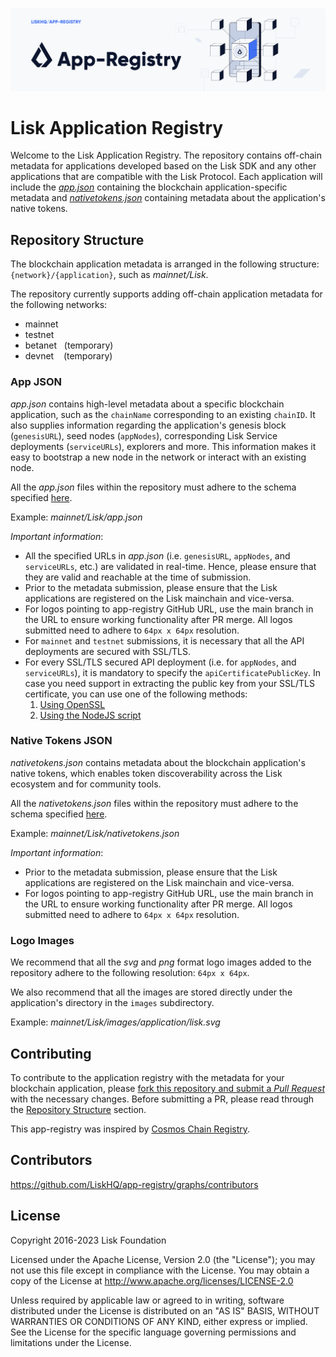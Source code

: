 ![Logo](./docs/assets/banner_app_registry.png)

# Lisk Application Registry

Welcome to the Lisk Application Registry. The repository contains off-chain metadata for applications developed based on the Lisk SDK and any other applications that are compatible with the Lisk Protocol.
Each application will include the [*app.json*](#app-json) containing the blockchain application-specific metadata and [*nativetokens.json*](#native-tokens-json) containing metadata about the application's native tokens.

## Repository Structure

The blockchain application metadata is arranged in the following structure: <br/> `{network}/{application}`, such as *mainnet/Lisk*.

The repository currently supports adding off-chain application metadata for the following networks:
- mainnet
- testnet
- betanet &nbsp; (temporary)
- devnet &nbsp;&nbsp; (temporary)

### App JSON

*app.json* contains high-level metadata about a specific blockchain application, such as the `chainName` corresponding to an existing `chainID`. It also supplies information regarding the application's genesis block (`genesisURL`), seed nodes (`appNodes`), corresponding Lisk Service deployments (`serviceURLs`), explorers and more. This information makes it easy to bootstrap a new node in the network or interact with an existing node.

All the *app.json* files within the repository must adhere to the schema specified [here](./schema/app.json).

Example: *mainnet/Lisk/app.json*

*Important information*:
- All the specified URLs in *app.json* (i.e. `genesisURL`, `appNodes`, and `serviceURLs`, etc.) are validated in real-time. Hence, please ensure that they are valid and reachable at the time of submission.
- Prior to the metadata submission, please ensure that the Lisk applications are registered on the Lisk mainchain and vice-versa.
- For logos pointing to app-registry GitHub URL, use the main branch in the URL to ensure working functionality after PR merge. All logos submitted need to adhere to `64px x 64px` resolution.
- For `mainnet` and `testnet` submissions, it is necessary that all the API deployments are secured with SSL/TLS.
- For every SSL/TLS secured API deployment (i.e. for `appNodes`, and `serviceURLs`), it is mandatory to specify the `apiCertificatePublicKey`. In case you need support in extracting the public key from your SSL/TLS certificate, you can use one of the following methods:
    1. [Using OpenSSL](./docs/extracting-pubkey-from-cert-using-openssl.md)
    2. [Using the NodeJS script](./utility/README.md)

### Native Tokens JSON

*nativetokens.json* contains metadata about the blockchain application's native tokens, which enables token discoverability across the Lisk ecosystem and for community tools.

All the *nativetokens.json* files within the repository must adhere to the schema specified [here](./schema/nativetokens.json).

Example: *mainnet/Lisk/nativetokens.json*

*Important information*:
- Prior to the metadata submission, please ensure that the Lisk applications are registered on the Lisk mainchain and vice-versa.
- For logos pointing to app-registry GitHub URL, use the main branch in the URL to ensure working functionality after PR merge. All logos submitted need to adhere to `64px x 64px` resolution.

### Logo Images

We recommend that all the *svg* and *png* format logo images added to the repository adhere to the following resolution: `64px x 64px`.

We also recommend that all the images are stored directly under the application's directory in the `images` subdirectory.

Example: *mainnet/Lisk/images/application/lisk.svg*

## Contributing
To contribute to the application registry with the metadata for your blockchain application, please [fork this repository and submit a *Pull Request*](./docs/creating-pull-request-from-a-fork.md) with the necessary changes. Before submitting a PR, please read through the [Repository Structure](#repository-structure) section.

This app-registry was inspired by [Cosmos Chain Registry](https://github.com/cosmos/chain-registry).

## Contributors

https://github.com/LiskHQ/app-registry/graphs/contributors

## License

Copyright 2016-2023 Lisk Foundation

Licensed under the Apache License, Version 2.0 (the "License"); you may not use this file except in compliance with the License. You may obtain a copy of the License at http://www.apache.org/licenses/LICENSE-2.0

Unless required by applicable law or agreed to in writing, software distributed under the License is distributed on an "AS IS" BASIS, WITHOUT WARRANTIES OR CONDITIONS OF ANY KIND, either express or implied. See the License for the specific language governing permissions and limitations under the License.
